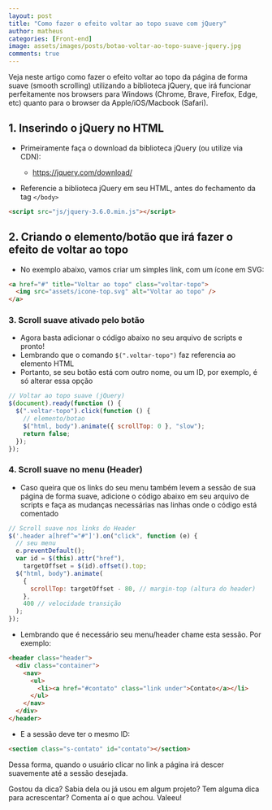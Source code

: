 ```yaml
---
layout: post
title: "Como fazer o efeito voltar ao topo suave com jQuery"
author: matheus
categories: [Front-end]
image: assets/images/posts/botao-voltar-ao-topo-suave-jquery.jpg
comments: true
---
```


Veja neste artigo como fazer o efeito voltar ao topo da página de forma suave (smooth scrolling) utilizando a biblioteca jQuery, que irá funcionar perfeitamente nos browsers para Windows (Chrome, Brave, Firefox, Edge, etc) quanto para o browser da Apple/iOS/Macbook (Safari).

## 1. Inserindo o jQuery no HTML

- Primeiramente faça o download da biblioteca jQuery (ou utilize via CDN):

  - <a href="https://jquery.com/download/" target="_blank" rel="noopener noreferrer">https://jquery.com/download/</a>

- Referencie a biblioteca jQuery em seu HTML, antes do fechamento da tag `</body>`

```html
<script src="js/jquery-3.6.0.min.js"></script>
```

## 2. Criando o elemento/botão que irá fazer o efeito de voltar ao topo

- No exemplo abaixo, vamos criar um simples link, com um ícone em SVG:

```html
<a href="#" title="Voltar ao topo" class="voltar-topo">
  <img src="assets/icone-top.svg" alt="Voltar ao topo" />
</a>
```

### 3. Scroll suave ativado pelo botão

- Agora basta adicionar o código abaixo no seu arquivo de scripts e pronto!
- Lembrando que o comando `$(".voltar-topo")` faz referencia ao elemento HTML
- Portanto, se seu botão está com outro nome, ou um ID, por exemplo, é só alterar essa opção

```js
// Voltar ao topo suave (jQuery)
$(document).ready(function () {
  $(".voltar-topo").click(function () {
    // elemento/botao
    $("html, body").animate({ scrollTop: 0 }, "slow");
    return false;
  });
});
```

### 4. Scroll suave no menu (Header)

- Caso queira que os links do seu menu também levem a sessão de sua página de forma suave, adicione o código abaixo em seu arquivo de scripts e faça as mudanças necessárias nas linhas onde o código está comentado

```js
// Scroll suave nos links do Header
$('.header a[href^="#"]').on("click", function (e) {
  // seu menu
  e.preventDefault();
  var id = $(this).attr("href"),
    targetOffset = $(id).offset().top;
  $("html, body").animate(
    {
      scrollTop: targetOffset - 80, // margin-top (altura do header)
    },
    400 // velocidade transição
  );
});
```

- Lembrando que é necessário seu menu/header chame esta sessão. Por exemplo:

```html
<header class="header">
  <div class="container">
    <nav>
      <ul>
        <li><a href="#contato" class="link under">Contato</a></li>
      </ul>
    </nav>
  </div>
</header>
```

- E a sessão deve ter o mesmo ID:

```html
<section class="s-contato" id="contato"></section>
```

Dessa forma, quando o usuário clicar no link a página irá descer suavemente até a sessão desejada.

Gostou da dica? Sabia dela ou já usou em algum projeto? Tem alguma dica para acrescentar? Comenta aí o que achou. Valeeu!
